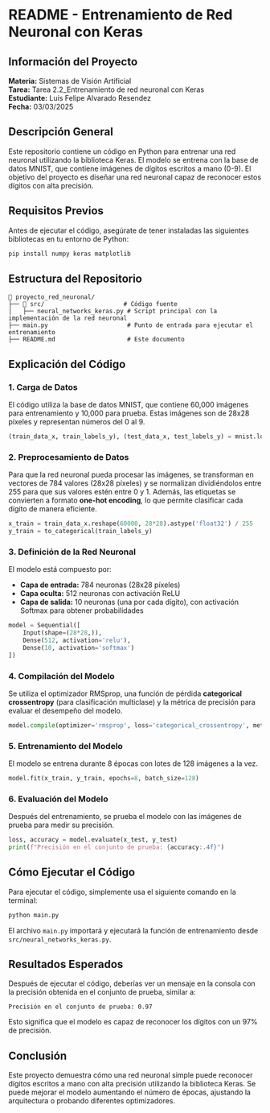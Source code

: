 # README - Entrenamiento de Red Neuronal con Keras

## Información del Proyecto
**Materia:** Sistemas de Visión Artificial\
**Tarea:** Tarea 2.2_Entrenamiento de red neuronal con Keras\
**Estudiante:** Luis Felipe Alvarado Resendez\
**Fecha:** 03/03/2025

## Descripción General
Este repositorio contiene un código en Python para entrenar una red neuronal utilizando la biblioteca Keras. El modelo se entrena con la base de datos MNIST, que contiene imágenes de dígitos escritos a mano (0-9). El objetivo del proyecto es diseñar una red neuronal capaz de reconocer estos dígitos con alta precisión.

## Requisitos Previos
Antes de ejecutar el código, asegúrate de tener instaladas las siguientes bibliotecas en tu entorno de Python:
```bash
pip install numpy keras matplotlib
```

## Estructura del Repositorio
```
📂 proyecto_red_neuronal/
├── 📂 src/                      # Código fuente
│   ├── neural_networks_keras.py # Script principal con la implementación de la red neuronal
├── main.py                      # Punto de entrada para ejecutar el entrenamiento
├── README.md                    # Este documento
```

## Explicación del Código

### 1. Carga de Datos
El código utiliza la base de datos MNIST, que contiene 60,000 imágenes para entrenamiento y 10,000 para prueba. Estas imágenes son de 28x28 píxeles y representan números del 0 al 9.
```python
(train_data_x, train_labels_y), (test_data_x, test_labels_y) = mnist.load_data()
```

### 2. Preprocesamiento de Datos
Para que la red neuronal pueda procesar las imágenes, se transforman en vectores de 784 valores (28x28 píxeles) y se normalizan dividiéndolos entre 255 para que sus valores estén entre 0 y 1. Además, las etiquetas se convierten a formato **one-hot encoding**, lo que permite clasificar cada dígito de manera eficiente.
```python
x_train = train_data_x.reshape(60000, 28*28).astype('float32') / 255
y_train = to_categorical(train_labels_y)
```

### 3. Definición de la Red Neuronal
El modelo está compuesto por:
- **Capa de entrada:** 784 neuronas (28x28 píxeles)
- **Capa oculta:** 512 neuronas con activación ReLU
- **Capa de salida:** 10 neuronas (una por cada dígito), con activación Softmax para obtener probabilidades
```python
model = Sequential([
    Input(shape=(28*28,)),
    Dense(512, activation='relu'),
    Dense(10, activation='softmax')
])
```

### 4. Compilación del Modelo
Se utiliza el optimizador RMSprop, una función de pérdida **categorical crossentropy** (para clasificación multiclase) y la métrica de precisión para evaluar el desempeño del modelo.
```python
model.compile(optimizer='rmsprop', loss='categorical_crossentropy', metrics=['accuracy'])
```

### 5. Entrenamiento del Modelo
El modelo se entrena durante 8 épocas con lotes de 128 imágenes a la vez.
```python
model.fit(x_train, y_train, epochs=8, batch_size=128)
```

### 6. Evaluación del Modelo
Después del entrenamiento, se prueba el modelo con las imágenes de prueba para medir su precisión.
```python
loss, accuracy = model.evaluate(x_test, y_test)
print(f"Precisión en el conjunto de prueba: {accuracy:.4f}")
```

## Cómo Ejecutar el Código
Para ejecutar el código, simplemente usa el siguiente comando en la terminal:
```bash
python main.py
```
El archivo `main.py` importará y ejecutará la función de entrenamiento desde `src/neural_networks_keras.py`.

## Resultados Esperados
Después de ejecutar el código, deberías ver un mensaje en la consola con la precisión obtenida en el conjunto de prueba, similar a:
```
Precisión en el conjunto de prueba: 0.97
```
Esto significa que el modelo es capaz de reconocer los dígitos con un 97% de precisión.

## Conclusión
Este proyecto demuestra cómo una red neuronal simple puede reconocer dígitos escritos a mano con alta precisión utilizando la biblioteca Keras. Se puede mejorar el modelo aumentando el número de épocas, ajustando la arquitectura o probando diferentes optimizadores.



